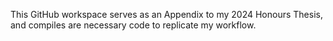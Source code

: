 This GitHub workspace serves as an Appendix to my 2024 Honours Thesis, and compiles are necessary code to replicate my workflow. 
